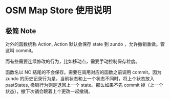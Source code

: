# OSM Map Store 使用说明

## 极简 Note

对外的函数统称 Action, Action 默认会保存 state 到 zundo ，允许撤销重做。管这叫 commit。

而有些需要连续修改的行为，比如移动点，需要手动控制保存粒度。

函数名以 NC 结尾的不会保存。需要在调用对应的函数之前调用 commit。因为 zundo 的历史记录行为是，当前状态和上一个状态不同时，将上个状态放入 pastStates, 撤销行为则是退回上一个 state。那么如果不先 commit 掉（上一个状态），撤下次销会跟着上个更改一起撤销。